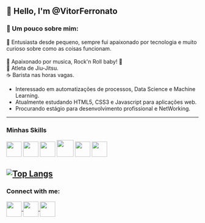 ## :wave: Hello, I'm @VitorFerronato

### :memo: Um pouco sobre mim:

:baby: Entusiasta desde pequeno, sempre fui apaixonado por tecnologia e muito curioso sobre como as coisas funcionam.
<br> <br>
:guitar: Apaixonado por musica, Rock'n Roll baby! :metal:
<br>
:martial_arts_uniform: Atleta de Jiu-Jitsu.
<br>
:coffee: Barista nas horas vagas.</h4>

* Interessado em automatizações de processos, Data Science e Machine Learning.
 * Atualmente estudando HTML5, CSS3 e Javascript para aplicações web.
 * Procurando  estágio para desenvolvimento profissional e NetWorking.
 ---

### Minhas Skills
 <img src="https://cdn.jsdelivr.net/gh/devicons/devicon/icons/html5/html5-original.svg" width="40px" />  <img src="https://cdn.jsdelivr.net/gh/devicons/devicon/icons/css3/css3-original.svg" width="40px" /> <img src="https://cdn.jsdelivr.net/gh/devicons/devicon/icons/javascript/javascript-original.svg" width="40px" /> <img src="https://cdn.jsdelivr.net/gh/devicons/devicon/icons/python/python-original.svg" width="44px"/> <img src="https://cdn.jsdelivr.net/gh/devicons/devicon/icons/thealgorithms/thealgorithms-original.svg" width="40px" /> <img src="https://cdn.jsdelivr.net/gh/devicons/devicon/icons/git/git-original.svg" width="40px" />

   
  [![Top Langs](https://github-readme-stats.vercel.app/api/top-langs/?username=VitorFerronato&layout=compact)](https://github.com/anuraghazra/github-readme-stats)
  ---
  ### Connect with me:
  <a href="https://www.instagram.com/vitorferronato_bjj/" target="_blank">
  <img src="https://cdn-icons-png.flaticon.com/512/2111/2111463.png" width="40px" align="center"
  </a>
   
  <a href="#" target="_blank">
  <img src="https://cdn-icons.flaticon.com/png/512/3536/premium/3536505.png?token=exp=1641825620~hmac=5c43110d9c05457974f21589ccc1e913" target="_blank" width="40px" align="center"
  </a>
  
  <a href="https://api.whatsapp.com/send?phone=5549998170538&text=Ol%C3%A1%2C%20vim%20do%20seu%20Github!" target="_blank">
  <img src="https://cdn-icons.flaticon.com/png/512/3536/premium/3536445.png?token=exp=1641825866~hmac=df24186e4451db097030f1f54eb2ef37" target="_blank" width="40px" align="center"
  </a>
    
 
  


 




  
  
  
  

